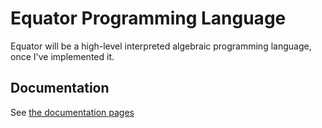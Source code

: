 # Equator Programming Language

Equator will be a high-level interpreted algebraic programming language, once
I've implemented it.

## Documentation

See [the documentation pages](./docs/README.md)
